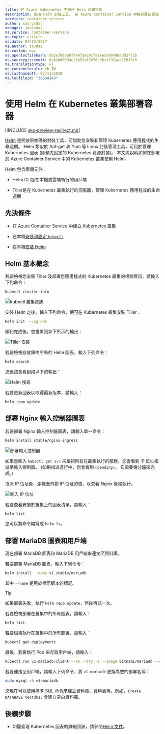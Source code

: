 ```yaml
---
title: 在 Azure Kubernetes 中運用 Helm 部署容器
description: 使用 Helm 封裝工具， 在 Azure Container Service 中將容器部署在 Kubernetes 叢集
services: container-service
author: sauryadas
manager: jeconnoc
ms.service: container-service
ms.topic: article
ms.date: 04/10/2017
ms.author: saudas
ms.custom: mvc
ms.openlocfilehash: 882e785968f94473e80c7a14e5a68498add37735
ms.sourcegitcommit: 0a84b090d4c2fb57af3876c26a1f97aac12015c5
ms.translationtype: HT
ms.contentlocale: zh-TW
ms.lasthandoff: 07/11/2018
ms.locfileid: "38634148"
---
```

# <a name="use-helm-to-deploy-containers-on-a-kubernetes-cluster"></a>使用 Helm 在 Kubernetes 叢集部署容器

[!INCLUDE [aks-preview-redirect.md](../../../includes/aks-preview-redirect.md)]

[Helm](https://github.com/kubernetes/helm/) 是開放原始碼的封裝工具，可協助您安裝和管理 Kubernetes 應用程式的生命週期。 Helm 類似於 Apt-get 和 Yum 等 Linux 封裝管理工具，可用於管理 Kubernetes 圖表 (即預先設定的 Kubernetes 資源封裝)。 本文將說明如何在部署於 Azure Container Service 中的 Kubernetes 叢集使用 Helm。

Helm 包含兩個元件︰ 
* Helm CLI是在本機或雲端執行的用戶端  

* Tiller是在 Kubernetes 叢集執行的伺服器，管理 Kubernetes 應用程式的生命週期 
 
## <a name="prerequisites"></a>先決條件

* 在 Azure Container Service 中[建立 Kubernetes 叢集](container-service-kubernetes-walkthrough.md)

* 在本機[安裝和設定 `kubectl`](../container-service-connect.md)

* 在本機[安裝 Helm](https://github.com/kubernetes/helm/blob/master/docs/install.md)

## <a name="helm-basics"></a>Helm 基本概念 

若要檢視您安裝 Tiller 及部署您應用程式的 Kubernetes 叢集的相關資訊，請輸入下列命令︰

```bash
kubectl cluster-info 
```
![kubectl 叢集資訊](./media/container-service-kubernetes-helm/clusterinfo.png)
 
安裝 Helm 之後，輸入下列命令，便可在 Kubernetes 叢集安裝 Tiller︰

```bash
helm init --upgrade
```
順利完成後，您會看到如下所示的輸出︰

![Tiller 安裝](./media/container-service-kubernetes-helm/tiller-install.png)
 
 
 
 
若要檢視存放庫中所有的 Helm 圖表，輸入下列命令︰

```bash 
helm search 
```

您應該會看到如以下的輸出：

![Helm 搜尋](./media/container-service-kubernetes-helm/helm-search.png)
 
若要更新圖表以取得最新版本，請輸入︰

```bash 
helm repo update 
```
## <a name="deploy-an-nginx-ingress-controller-chart"></a>部署 Nginx 輸入控制器圖表 
 
若要部署 Nginx 輸入控制器圖表，請輸入單一命令︰

```bash
helm install stable/nginx-ingress 
```
![部署輸入控制器](./media/container-service-kubernetes-helm/nginx-ingress.png)

如果您輸入 `kubectl get svc` 來檢視所有在叢集執行的服務，您會看到 IP 位址指派至輸入控制器。 (如果指派進行中，您會看到 `<pending>`。 它需要幾分鐘來完成。) 

指派 IP 位址後，瀏覽至外部 IP 位址的值，以查看 Nginx 後端執行。 
 
![輸入 IP 位址](./media/container-service-kubernetes-helm/ingress-ip-address.png)


若要查看安裝於叢集上的圖表清單，請輸入︰

```bash
helm list 
```

您可以將命令縮寫成 `helm ls`。
 
 
 
 
## <a name="deploy-a-mariadb-chart-and-client"></a>部署 MariaDB 圖表和用戶端

現在部署 MariaDB 圖表和 MariaDB 用戶端來連接至資料庫。

若要部署 MariaDB 圖表，輸入下列命令︰

```bash
helm install --name v1 stable/mariadb
```

其中 `--name` 是用於標示版本的標記。

> [!TIP]
> 如果部署失敗，執行 `helm repo update`，然後再試一次。
>
 
 
若要檢視部署在叢集中的所有圖表，請輸入︰

```bash 
helm list
```
 
若要檢視執行在叢集中的所有部署，請輸入︰

```bash
kubectl get deployments 
``` 
 
 
最後，若要執行 Pod 來存取用戶端，請輸入︰

```bash
kubectl run v1-mariadb-client --rm --tty -i --image bitnami/mariadb --command -- bash  
``` 
 
 
若要連接至用戶端，請輸入下列命令，將 `v1-mariadb` 更換為您的部署名稱︰

```bash
sudo mysql –h v1-mariadb
```
 
 
您現在可以使用標準 SQL 命令來建立資料庫、資料表等。例如，`Create DATABASE testdb1;` 會建立空白資料庫。 
 
 
 
## <a name="next-steps"></a>後續步驟

* 如需管理 Kubernetes 圖表的詳細資訊，請參閱[Helm 文件](https://github.com/kubernetes/helm/blob/master/docs/index.md)。 

